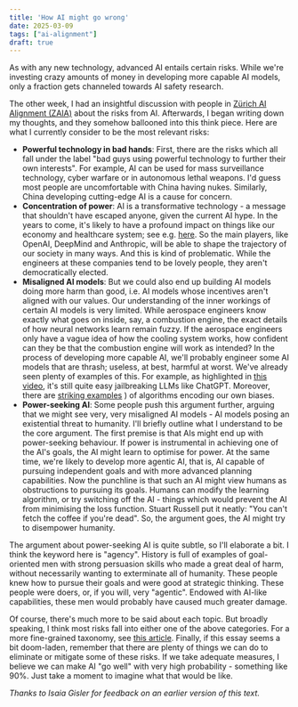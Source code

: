 ```yaml
---
title: 'How AI might go wrong'
date: 2025-03-09
tags: ["ai-alignment"]
draft: true
---
```


As with any new technology, advanced AI entails certain risks. While we're investing crazy amounts of money in developing more capable AI models, only a fraction gets channeled towards AI safety research.

The other week, I had an insightful discussion with people in [Zürich AI Alignment (ZAIA)](https://www.zurich-ai-alignment.com) about the risks from AI. Afterwards, I began writing down my thoughts, and they somehow ballooned into this think piece. Here are what I currently consider to be the most relevant risks:

- **Powerful technology in bad hands**: First, there are the risks which all fall under the label "bad guys using powerful technology to further their own interests". For example, AI can be used for mass surveillance technology, cyber warfare or in autonomous lethal weapons. I'd guess most people are uncomfortable with China having nukes. Similarly, China developing cutting-edge AI is a cause for concern.
- **Concentration of power**: AI is a transformative technology - a message that shouldn't have escaped anyone, given the current AI hype. In the years to come, it's likely to have a profound impact on things like our economy and healthcare system; see e.g. [here](https://www.weforum.org/stories/2025/03/ai-transforming-global-health/). So the main players, like OpenAI, DeepMind and Anthropic, will be able to shape the trajectory of our society in many ways. And this is kind of problematic. While the engineers at these companies tend to be lovely people, they aren't democratically elected.
- **Misaligned AI models**: But we could also end up building AI models doing more harm than good, i.e. AI models whose incentives aren't aligned with our values. Our understanding of the inner workings of certain AI models is very limited. While aerospace engineers know exactly what goes on inside, say, a combustion engine, the exact details of how neural networks learn remain fuzzy. If the aerospace engineers only have a vague idea of how the cooling system works, how confident can they be that the combustion engine will work as intended? In the process of developing more capable AI, we'll probably engineer some AI models that are thrash; useless, at best, harmful at worst. We've already seen plenty of examples of this. For example, as highlighted in [this video](https://www.youtube.com/watch?v=zn2ukSnDqSg), it's still quite easy jailbreaking LLMs like ChatGPT. Moreover, there are [striking examples](https://www.ibm.com/think/topics/shedding-light-on-ai-bias-with-real-world-examples)
) of algorithms encoding our own biases.
- **Power-seeking AI**: Some people push this argument further, arguing that we might see very, very misaligned AI models - AI models posing an existential threat to humanity. I'll briefly outline what I understand to be the core argument. The first premise is that AIs might end up with power-seeking behaviour. If power is instrumental in achieving one of the AI's goals, the AI might learn to optimise for power. At the same time, we're likely to develop more agentic AI, that is, AI capable of pursuing independent goals and with more advanced planning capabilities. Now the punchline is that such an AI might view humans as obstructions to pursuing its goals. Humans can modify the learning algorithm, or try switching off the AI - things which would prevent the AI from minimising the loss function. Stuart Russell put it neatly: "You can't fetch the coffee if you're dead". So, the argument goes, the AI might try to disempower humanity.

The argument about power-seeking AI is quite subtle, so I'll elaborate a bit. I think the keyword here is "agency". History is full of examples of goal-oriented men with strong persuasion skills who made a great deal of harm, without necessarily wanting to exterminate all of humanity. These people knew how to pursue their goals and were good at strategic thinking. These people were doers, or, if you will, very "agentic". Endowed with AI-like capabilities, these men would probably have caused much greater damage. 

Of course, there's much more to be said about each topic. But broadly speaking, I think most risks fall into either one of the above categories. For a more fine-grained taxonomy, see [this article](https://www.lesswrong.com/posts/9dNxz2kjNvPtiZjxj/risks-from-ai-overview-summary). Finally, if this essay seems a bit doom-laden, remember that there are plenty of things we can do to eliminate or mitigate some of these risks. If we take adequate measures, I believe we can make AI "go well" with very high probability - something like 90%. Just take a moment to imagine what that would be like.

*Thanks to Isaia Gisler for feedback on an earlier version of this text.*

